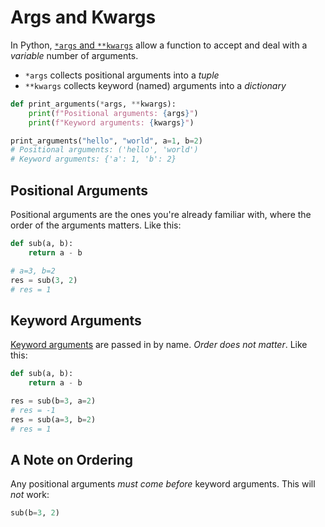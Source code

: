 
# Args and Kwargs

In Python, [`*args` and `**kwargs`](https://book.pythontips.com/en/latest/args_and_kwargs.html) allow a function to accept and deal with a _variable_ number of arguments.

- `*args` collects positional arguments into a _tuple_
- `**kwargs` collects keyword (named) arguments into a _dictionary_

```python
def print_arguments(*args, **kwargs):
    print(f"Positional arguments: {args}")
    print(f"Keyword arguments: {kwargs}")

print_arguments("hello", "world", a=1, b=2)
# Positional arguments: ('hello', 'world')
# Keyword arguments: {'a': 1, 'b': 2}
```

## Positional Arguments

Positional arguments are the ones you're already familiar with, where the order of the arguments matters. Like this:

```python
def sub(a, b):
    return a - b

# a=3, b=2
res = sub(3, 2)
# res = 1
```

## Keyword Arguments

[Keyword arguments](https://docs.python.org/3/tutorial/controlflow.html#keyword-arguments) are passed in by name. _Order does not matter_. Like this:

```python
def sub(a, b):
    return a - b

res = sub(b=3, a=2)
# res = -1
res = sub(a=3, b=2)
# res = 1
```

## A Note on Ordering

Any positional arguments _must come before_ keyword arguments. This will _not_ work:

```python
sub(b=3, 2)
```